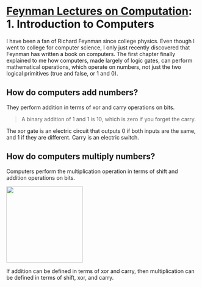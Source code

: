 # [Feynman Lectures on Computation](https://www.google.com/books/edition/Feynman_Lectures_on_Computation/V4yGzwEACAAJ): 1. Introduction to Computers

I have been a fan of Richard Feynman since college physics. Even though I went to college for computer science, I only just recently discovered that Feynman has written a book on computers. The first chapter finally explained to me how computers, made largely of logic gates, can perform mathematical operations, which operate on numbers, not just the two logical primitives (true and false, or 1 and 0).

## How do computers add numbers?

They perform addition in terms of xor and carry operations on bits.

> A binary addition of 1 and 1 is 10, which is zero if you forget the carry.

The xor gate is an electric circuit that outputs 0 if both inputs are the same, and 1 if they are different. Carry is an electric switch.

## How do computers multiply numbers?

Computers perform the multiplication operation in terms of shift and addition operations on bits.

<img src="https://github.com/user-attachments/assets/1bad1f06-5b94-4af2-95d8-2cc03441e55d" height=200>

If addition can be defined in terms of xor and carry, then multiplication can be defined in terms of shift, xor, and carry. 
